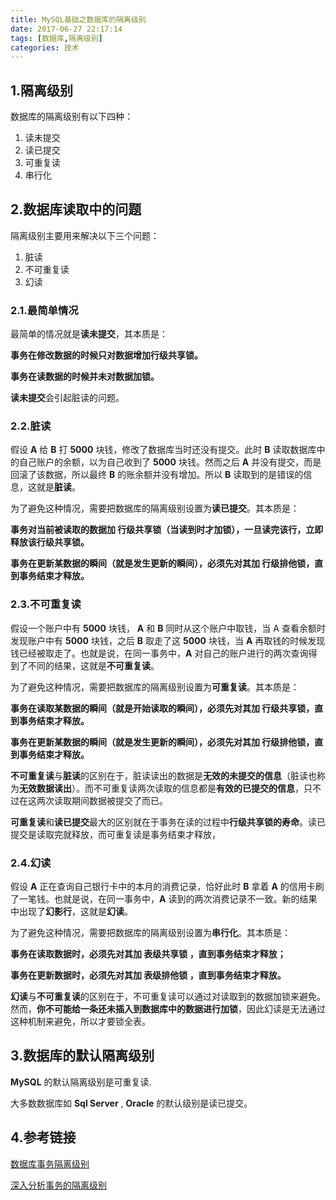 ```yaml
---
title: MySQL基础之数据库的隔离级别
date: 2017-06-27 22:17:14
tags: [数据库,隔离级别]
categories: 技术
---
```


## 1.隔离级别

数据库的隔离级别有以下四种：

1. 读未提交
2. 读已提交
3. 可重复读
4. 串行化

## 2.数据库读取中的问题

隔离级别主要用来解决以下三个问题：

1. 脏读
2. 不可重复读
3. 幻读

### 2.1.最简单情况

最简单的情况就是**读未提交**，其本质是：

**事务在修改数据的时候只对数据增加行级共享锁。**

**事务在读数据的时候并未对数据加锁。**

**读未提交**会引起脏读的问题。

### 2.2.脏读

假设 **A** 给 **B** 打 **5000** 块钱，修改了数据库当时还没有提交。此时 **B** 读取数据库中的自己账户的余额，以为自己收到了 **5000** 块钱。然而之后 **A** 并没有提交，而是回滚了该数据，所以最终 **B** 的账余额并没有增加。所以 **B** 读取到的是错误的信息，这就是**脏读**。

为了避免这种情况，需要把数据库的隔离级别设置为**读已提交**。其本质是：

**事务对当前被读取的数据加 行级共享锁（当读到时才加锁），一旦读完该行，立即释放该行级共享锁。**

**事务在更新某数据的瞬间（就是发生更新的瞬间），必须先对其加 行级排他锁，直到事务结束才释放。**

### 2.3.不可重复读

假设一个账户中有 **5000** 块钱， **A** 和 **B** 同时从这个账户中取钱，当 A 查看余额时发现账户中有 **5000** 块钱，之后 **B** 取走了这 **5000** 块钱，当 **A** 再取钱的时候发现钱已经被取走了。也就是说，在同一事务中，**A** 对自己的账户进行的两次查询得到了不同的结果，这就是**不可重复读**。

为了避免这种情况，需要把数据库的隔离级别设置为**可重复读**。其本质是：

**事务在读取某数据的瞬间（就是开始读取的瞬间），必须先对其加 行级共享锁，直到事务结束才释放。**

**事务在更新某数据的瞬间（就是发生更新的瞬间），必须先对其加 行级排他锁，直到事务结束才释放。**

**不可重复读**与**脏读**的区别在于，脏读读出的数据是**无效的未提交的信息**（脏读也称为**无效数据读出**）。而不可重复读两次读取的信息都是**有效的已提交的信息**，只不过在这两次读取期间数据被提交了而已。

**可重复读**和**读已提交**最大的区别就在于事务在读的过程中**行级共享锁的寿命**。读已提交是读取完就释放，而可重复读是事务结束才释放，

### 2.4.幻读

假设 **A** 正在查询自己银行卡中的本月的消费记录，恰好此时 **B** 拿着 **A** 的信用卡刷了一笔钱。也就是说，在同一事务中，**A** 读到的两次消费记录不一致。新的结果中出现了**幻影行**，这就是**幻读**。

为了避免这种情况，需要把数据库的隔离级别设置为**串行化**。其本质是：

**事务在读取数据时，必须先对其加 表级共享锁 ，直到事务结束才释放；**

**事务在更新数据时，必须先对其加 表级排他锁 ，直到事务结束才释放。**

**幻读**与**不可重复读**的区别在于，不可重复读可以通过对读取到的数据加锁来避免。然而，**你不可能给一条还未插入到数据库中的数据进行加锁**，因此幻读是无法通过这种机制来避免，所以才要锁全表。

## 3.数据库的默认隔离级别

**MySQL** 的默认隔离级别是可重复读.

大多数数据库如 **Sql Server** , **Oracle** 的默认级别是读已提交。

## 4.参考链接

[数据库事务隔离级别](http://blog.csdn.net/fg2006/article/details/6937413)

[深入分析事务的隔离级别](http://www.hollischuang.com/archives/943)